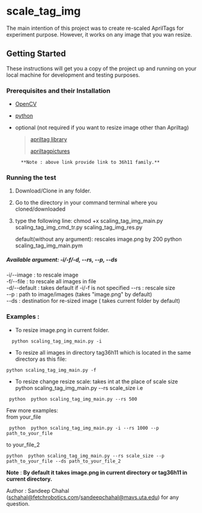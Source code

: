 # scale_tag_img

The main intention of this project was to create re-scaled AprilTags for experiment purpose.
However, it works on any image that you wan resize. 


## Getting Started

These instructions will get you a copy of the project up and running on your local machine for development and testing purposes.

### Prerequisites and their Installation

* [OpenCV](https://opencv.org/)
* [python](https://www.python.org/download/releases/2.7/)
* optional (not required if you want to resize image other than Apriltag)
    >  [apriltag library](https://pypi.org/project/apriltag/)
    >
    >[apriltagpictures](https://april.eecs.umich.edu/media/apriltag/tag36h11.tgz)
        
        **Note : above link provide link to 36h11 family.**


### Running the test


1. Download/Clone in any folder.
2. Go to the directory in your command terminal where you cloned/downloaded
3. type the following line:
        chmod +x scaling_tag_img_main.py scaling_tag_img_cmd_tr.py scaling_tag_img_res.py

   default(without any argument): rescales image.png by 200
        python scaling_tag_img_main.pym

##### Available argument: -i/-f/-d, --rs, --p, --ds
-i/--image : to rescale image  
-f/--file  : to rescale all images in file  
-d/--default : takes default if -i/-f is not specified
--rs : rescale size  
--p  : path to image/images (takes "image.png" by default)  
--ds : destination for re-sized image ( takes current folder by default)

### Examples :

 * To resize image.png in current folder.
 >
      python scaling_tag_img_main.py -i

 * To resize all images in directory tag36h11 which is located in the same directory as this file:
 >     
    python scaling_tag_img_main.py -f

 * To resize change resize scale: takes int at the place of scale size  
 python scaling_tag_img_main.py --rs scale_size  i.e
 >
     python  python scaling_tag_img_main.py --rs 500

Few more examples:   
from your_file
 >
     python  python scaling_tag_img_main.py -i --rs 1000 --p path_to_your_file

 to your_file_2
 >
    python  python scaling_tag_img_main.py --rs scale_size --p  path_to_your_file --ds path_to_your_file_2


**Note** : **By default it takes image.png in current directory or tag36h11 in current directory.** 

Author : Sandeep Chahal (schahal@fetchrobotics.com/sandeepchahal@mavs.uta.edu) for any question.

